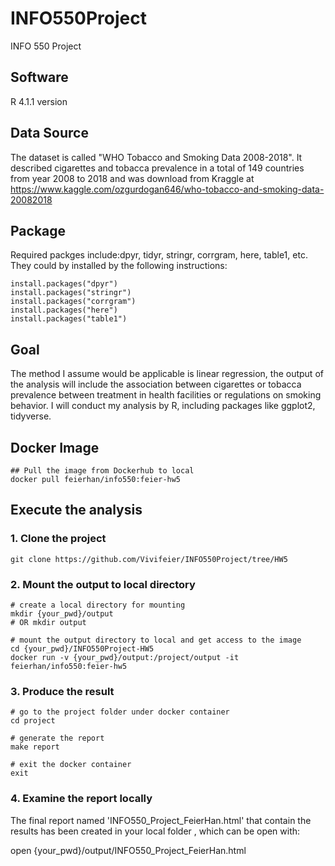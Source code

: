 # INFO550Project
INFO 550 Project

## Software
   R 4.1.1 version

## Data Source

   The dataset is called "WHO Tobacco and Smoking Data 2008-2018". It described cigarettes and tobacca prevalence in a total of 149 countries from year 2008 to 2018 and was download from Kraggle at https://www.kaggle.com/ozgurdogan646/who-tobacco-and-smoking-data-20082018

## Package
  Required packges include:dpyr, tidyr, stringr, corrgram, here, table1, etc.
  They could by installed by the following instructions:
  
```
install.packages("dpyr")
install.packages("stringr")
install.packages("corrgram")
install.packages("here")
install.packages("table1")
```
## Goal
  The method I assume would be applicable is linear regression, the output of the analysis will include the association between cigarettes or tobacca prevalence between treatment in health facilities or regulations on smoking behavior. I will conduct my analysis by R, including packages like ggplot2, tidyverse.
  
## Docker Image
```
## Pull the image from Dockerhub to local
docker pull feierhan/info550:feier-hw5
```

## Execute the analysis

### 1. Clone the project
```
git clone https://github.com/Vivifeier/INFO550Project/tree/HW5
```

### 2. Mount the output to local directory
```
# create a local directory for mounting
mkdir {your_pwd}/output
# OR mkdir output

# mount the output directory to local and get access to the image
cd {your_pwd}/INFO550Project-HW5
docker run -v {your_pwd}/output:/project/output -it feierhan/info550:feier-hw5
```

### 3. Produce the result
```
# go to the project folder under docker container
cd project

# generate the report
make report

# exit the docker container
exit
```

### 4. Examine the report locally

The final report named 'INFO550_Project_FeierHan.html' that contain the results has been created in your local folder , which can be open with:

open {your_pwd}/output/INFO550_Project_FeierHan.html
```
